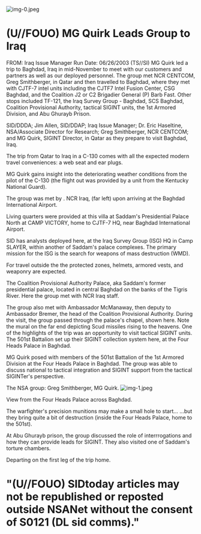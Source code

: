 ![img-0.jpeg](img-0.jpeg)

# (U//FOUO) MG Quirk Leads Group to Iraq 

FROM:
Iraq Issue Manager
Run Date: 06/26/2003
(TS//SI) MG Quirk led a trip to Baghdad, Iraq in mid-November to meet with our customers and partners as well as our deployed personnel. The group met NCR CENTCOM, Greg Smithberger, in Qatar and then travelled to Baghdad, where they met with CJTF-7 intel units including the CJTF7 Intel Fusion Center, CSG Baghdad, and the Coalition J2 or C2 Brigadier General (P) Barb Fast. Other stops included TF-121, the Iraq Survey Group - Baghdad, SCS Baghdad, Coalition Provisional Authority, tactical SIGINT units, the 1st Armored Division, and Abu Ghurayb Prison.

SID/DDDA; Jim Allen, SID/DDAP; Iraq Issue Manager; Dr. Eric Haseltine, NSA/Associate Director for Research; Greg Smithberger, NCR CENTCOM; and MG Quirk, SIGINT Director, in Qatar as they prepare to visit Baghdad, Iraq.

The trip from Qatar to Iraq in a C-130 comes with all the expected modern travel conveniences: a web seat and ear plugs.

MG Quirk gains insight into the deteriorating weather conditions from the pilot of the C-130 (the flight out was provided by a unit from the Kentucky National Guard).

The group was met by . NCR Iraq, (far left) upon arriving at the Baghdad International Airport.

Living quarters were provided at this villa at Saddam's Presidential Palace North at CAMP VICTORY, home to CJTF-7 HQ, near Baghdad International Airport.

SID has analysts deployed here, at the Iraq Survey Group (ISG) HQ in Camp SLAYER, within another of Saddam's palace complexes. The primary mission for the ISG is the search for weapons of mass destruction (WMD).

For travel outside the the protected zones, helmets, armored vests, and weaponry are expected.

The Coalition Provisional Authority Palace, aka Saddam's former presidential palace, located in central Baghdad on the banks of the Tigris River. Here the group met with NCR Iraq staff.

The group also met with Ambassador McManaway, then deputy to Ambassador Bremer, the head of the Coalition Provisional Authority. During the visit, the group passed through the palace's chapel, shown here. Note the mural on the far end depicting Scud missiles rising to the heavens.
One of the highlights of the trip was an opportunity to visit tactical SIGINT units. The 501st Battalion set up their SIGINT collection system here, at the Four Heads Palace in Baghdad.

MG Quirk posed with members of the 501st Battalion of the 1st Armored Division at the Four Heads Palace in Baghdad. The group was able to discuss national to tactical integration and SIGINT support from the tactical SIGINTer's perspective.

The NSA group: Greg Smithberger, MG Quirk.
![img-1.jpeg](img-1.jpeg)

View from the Four Heads Palace across Baghdad.

The warfighter's precision munitions may make a small hole to start...
...but they bring quite a bit of destruction (inside the Four Heads Palace, home to the 501st).

At Abu Ghurayb prison, the group discussed the role of interrrogations and how they can provide leads for SIGINT. They also visited one of Saddam's torture chambers.

Departing on the first leg of the trip home.

# "(U//FOUO) SIDtoday articles may not be republished or reposted outside NSANet without the consent of S0121 (DL sid comms)."
